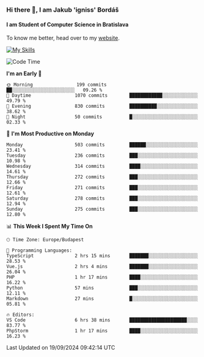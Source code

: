 ### Hi there 👋, I am Jakub 'igniss' Bordáš

#### I am Student of Computer Science in Bratislava
To know me better, head over to my [website](https://bordas.sk).

[![My Skills](https://skillicons.dev/icons?i=js,html,css,figma,svelte,java,kotlin,python,postgresql,typescript,nest,nodejs)](https://bordas.sk)


<!--START_SECTION:waka-->
![Code Time](http://img.shields.io/badge/Code%20Time-1%2C526%20hrs%2030%20mins-blue)

**I'm an Early 🐤** 

```text
🌞 Morning                199 commits         ██░░░░░░░░░░░░░░░░░░░░░░░   09.26 % 
🌆 Daytime                1070 commits        ████████████░░░░░░░░░░░░░   49.79 % 
🌃 Evening                830 commits         ██████████░░░░░░░░░░░░░░░   38.62 % 
🌙 Night                  50 commits          █░░░░░░░░░░░░░░░░░░░░░░░░   02.33 % 
```
📅 **I'm Most Productive on Monday** 

```text
Monday                   503 commits         ██████░░░░░░░░░░░░░░░░░░░   23.41 % 
Tuesday                  236 commits         ███░░░░░░░░░░░░░░░░░░░░░░   10.98 % 
Wednesday                314 commits         ████░░░░░░░░░░░░░░░░░░░░░   14.61 % 
Thursday                 272 commits         ███░░░░░░░░░░░░░░░░░░░░░░   12.66 % 
Friday                   271 commits         ███░░░░░░░░░░░░░░░░░░░░░░   12.61 % 
Saturday                 278 commits         ███░░░░░░░░░░░░░░░░░░░░░░   12.94 % 
Sunday                   275 commits         ███░░░░░░░░░░░░░░░░░░░░░░   12.80 % 
```


📊 **This Week I Spent My Time On** 

```text
🕑︎ Time Zone: Europe/Budapest

💬 Programming Languages: 
TypeScript               2 hrs 15 mins       ███████░░░░░░░░░░░░░░░░░░   28.53 % 
Vue.js                   2 hrs 4 mins        ███████░░░░░░░░░░░░░░░░░░   26.04 % 
PHP                      1 hr 17 mins        ████░░░░░░░░░░░░░░░░░░░░░   16.22 % 
Python                   57 mins             ███░░░░░░░░░░░░░░░░░░░░░░   12.11 % 
Markdown                 27 mins             █░░░░░░░░░░░░░░░░░░░░░░░░   05.81 % 

🔥 Editors: 
VS Code                  6 hrs 38 mins       █████████████████████░░░░   83.77 % 
PhpStorm                 1 hr 17 mins        ████░░░░░░░░░░░░░░░░░░░░░   16.23 % 
```


 Last Updated on 19/09/2024 09:42:14 UTC
<!--END_SECTION:waka-->
